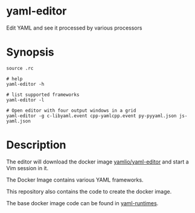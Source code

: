 yaml-editor
===========

Edit YAML and see it processed by various processors


# Synopsis

    source .rc

    # help
    yaml-editor -h

    # list supported frameworks
    yaml-editor -l

    # Open editor with four output windows in a grid
    yaml-editor -g c-libyaml.event cpp-yamlcpp.event py-pyyaml.json js-yaml.json

# Description

The editor will download the docker image
[yamlio/yaml-editor](https://hub.docker.com/r/yamlio/yaml-editor/) and start
a Vim session in it.

The Docker Image contains various YAML frameworks.

This repository also contains the code to create the docker image.

The base docker image code can be found in
[yaml-runtimes](https://github.com/yaml/yaml-runtimes).

